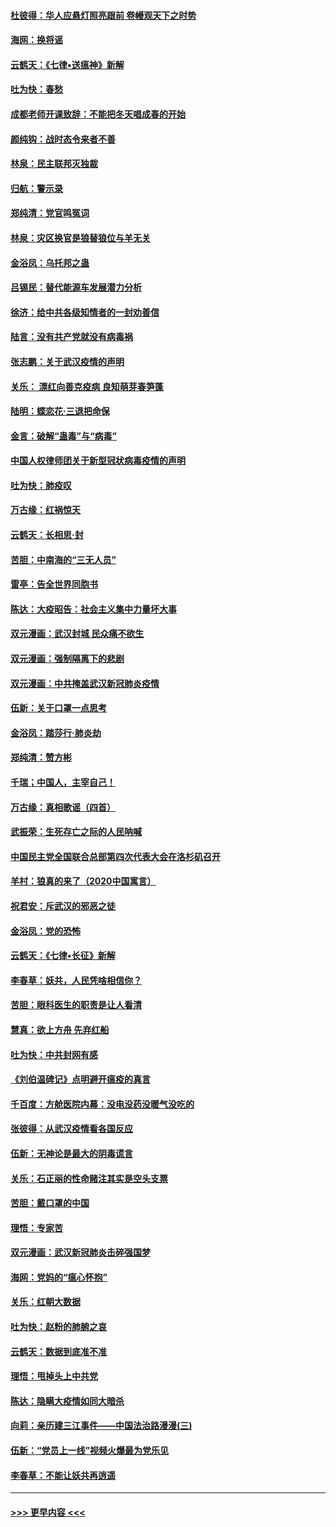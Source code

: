 #### [杜彼得：华人应悬灯照亮跟前 卷幔观天下之时势](../pages/nsc993/n11874822.md?t=02171711) 
#### [海网：换将谣](../pages/nsc993/n11873712.md?t=02171711) 
#### [云鹤天：《七律▪送瘟神》新解](../pages/nsc993/n11873598.md?t=02171711) 
#### [吐为快：春愁](../pages/nsc993/n11872801.md?t=02171711) 
#### [成都老师开课致辞：不能把冬天唱成春的开始](../pages/nsc993/n11872653.md?t=02171711) 
#### [颜纯钩：战时态令来者不善](../pages/nsc993/n11872011.md?t=02171711) 
#### [林泉：民主联邦灭独裁](../pages/nsc993/n11870998.md?t=02171711) 
#### [归航：警示录](../pages/nsc993/n11870963.md?t=02171711) 
#### [郑纯清：党官鸣冤词](../pages/nsc993/n11870938.md?t=02171711) 
#### [林泉：灾区换官是狼替狼位与羊无关](../pages/nsc993/n11870896.md?t=02171711) 
#### [金浴凤：乌托邦之蛊](../pages/nsc993/n11870879.md?t=02171711) 
#### [吕锡民：替代能源车发展潜力分析](../pages/nsc993/n11870656.md?t=02171711) 
#### [徐济：给中共各级知情者的一封劝善信](../pages/nsc993/n11868561.md?t=02171711) 
#### [陆言：没有共产党就没有病毒祸](../pages/nsc993/n11868232.md?t=02171711) 
#### [张志鹏：关于武汉疫情的声明](../pages/nsc993/n11867182.md?t=02171711) 
#### [关乐： 漂红向善克疫病 良知萌芽春笋蓬](../pages/nsc993/n11865710.md?t=02171711) 
#### [陆明：蝶恋花‧三退把命保](../pages/nsc993/n11865673.md?t=02171711) 
#### [金言：破解“蛊毒”与“病毒”](../pages/nsc993/n11864103.md?t=02171711) 
#### [中国人权律师团关于新型冠状病毒疫情的声明](../pages/nsc993/n11864249.md?t=02171711) 
#### [吐为快：肺疫叹](../pages/nsc993/n11864027.md?t=02171711) 
#### [万古缘：红祸惊天](../pages/nsc993/n11864079.md?t=02171711) 
#### [云鹤天：长相思‧封](../pages/nsc993/n11864006.md?t=02171711) 
#### [苦胆：中南海的“三无人员”](../pages/nsc993/n11862997.md?t=02171711) 
#### [雷亭：告全世界同胞书](../pages/nsc993/n11862572.md?t=02171711) 
#### [陈达：大疫昭告：社会主义集中力量坏大事](../pages/nsc993/n11859419.md?t=02171711) 
#### [双元漫画：武汉封城 民众痛不欲生](../pages/nsc993/n11859287.md?t=02171711) 
#### [双元漫画：强制隔离下的悲剧](../pages/nsc993/n11859244.md?t=02171711) 
#### [双元漫画：中共掩盖武汉新冠肺炎疫情](../pages/nsc993/n11858249.md?t=02171711) 
#### [伍新：关于口罩一点思考](../pages/nsc993/n11859195.md?t=02171711) 
#### [金浴凤：踏莎行‧肺炎劫](../pages/nsc993/n11858227.md?t=02171711) 
#### [郑纯清：赞方彬](../pages/nsc993/n11856803.md?t=02171711) 
#### [千瑞；中国人，主宰自己！](../pages/nsc993/n11856793.md?t=02171711) 
#### [万古缘：真相歌谣（四首）](../pages/nsc993/n11856263.md?t=02171711) 
#### [武振荣：生死存亡之际的人民呐喊](../pages/nsc993/n11856256.md?t=02171711) 
#### [中国民主党全国联合总部第四次代表大会在洛杉矶召开](../pages/nsc993/n11856344.md?t=02171711) 
#### [羊村：狼真的来了（2020中国寓言）](../pages/nsc993/n11856229.md?t=02171711) 
#### [祝君安：斥武汉的邪恶之徒](../pages/nsc993/n11855861.md?t=02171711) 
#### [金浴凤：党的恐怖](../pages/nsc993/n11855849.md?t=02171711) 
#### [云鹤天：《七律▪长征》新解](../pages/nsc993/n11855479.md?t=02171711) 
#### [李春草：妖共，人民凭啥相信你？](../pages/nsc993/n11855196.md?t=02171711) 
#### [苦胆：眼科医生的职责是让人看清](../pages/nsc993/n11853840.md?t=02171711) 
#### [慧真：欲上方舟 先弃红船](../pages/nsc993/n11853483.md?t=02171711) 
#### [吐为快：中共封网有感](../pages/nsc993/n11852575.md?t=02171711) 
#### [《刘伯温碑记》点明避开瘟疫的真言](../pages/nsc993/n11852128.md?t=02171711) 
#### [千百度：方舱医院内幕：没电没药没暖气没吃的](../pages/nsc993/n11850211.md?t=02171711) 
#### [张彼得：从武汉疫情看各国反应](../pages/nsc993/n11850102.md?t=02171711) 
#### [伍新：无神论是最大的阴毒谎言](../pages/nsc993/n11846129.md?t=02171711) 
#### [关乐：石正丽的性命赌注其实是空头支票](../pages/nsc993/n11846109.md?t=02171711) 
#### [苦胆：戴口罩的中国](../pages/nsc993/n11845576.md?t=02171711) 
#### [理悟：专家苦](../pages/nsc993/n11845564.md?t=02171711) 
#### [双元漫画：武汉新冠肺炎击碎强国梦](../pages/nsc993/n11843320.md?t=02171711) 
#### [海网：党妈的“瘟心怀抱”](../pages/nsc993/n11840740.md?t=02171711) 
#### [关乐：红朝大数据](../pages/nsc993/n11840675.md?t=02171711) 
#### [吐为快：赵粉的肺腑之哀](../pages/nsc993/n11840618.md?t=02171711) 
#### [云鹤天：数据到底准不准](../pages/nsc993/n11840325.md?t=02171711) 
#### [理悟：甩掉头上中共党](../pages/nsc993/n11838826.md?t=02171711) 
#### [陈达：隐瞒大疫情如同大暗杀](../pages/nsc993/n11838771.md?t=02171711) 
#### [向莉：亲历建三江事件——中国法治路漫漫(三)](../pages/nsc993/n11831825.md?t=02171711) 
#### [伍新：“党员上一线”视频火爆最为党乐见](../pages/nsc993/n11838200.md?t=02171711) 
#### [李春草：不能让妖共再逍遥](../pages/nsc993/n11838102.md?t=02171711) 

----
#### [ >>> 更早内容 <<< ](../indexes/nsc993-earlier.md)
